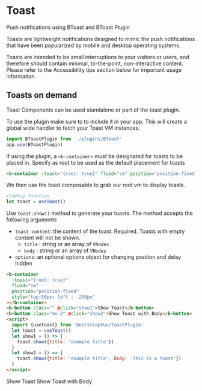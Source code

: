 # Toast

Push notifications using BToast and BToast Plugin

Toasts are lightweight notifications designed to mimic the push notifications that have been popularized by mobile and desktop operating systems.

Toasts are intended to be small interruptions to your visitors or users, and therefore should contain minimal, to-the-point, non-interactive content. Please refer to the Accessibility tips section below for important usage information.

## Toasts on demand

Toast Components can be used standalone or part of the toast plugin.

To use the plugin make sure to to include it in your app. This will create a global wide handler to fetch your Toast VM instances.

```js
import BToastPlugin from './plugins/BToast'
app.use(BToastPlugin)
```

If using the plugin, a `<b-container>` must be designated for toasts to be placed in. Specify as root to be used as the default placement for toasts

```html
<b-container :toast="{root: true}" fluid="sm" position="position-fixed"></b-container>
```

We then use the toast composable to grab our root vm to display toasts.

```js
//setup function
let toast = useToast()
```

Use `toast.show()` method to generate your toasts. The method accepts the following arguments

- `toast-content`: the content of the toast. Required.
  Toasts with empty content will not be shown.
  - `title` : string or an array of `VNodes`
  - `body` : string or an array of `VNodes`
- `options`: an optional options object for changing position and delay hidden

```html
<b-container
  :toast="{root: true}"
  fluid="sm"
  position="position-fixed"
  style="top:50px; left : -200px"
></b-container>
<b-button class="" @click="show1">Show Toast</b-button>
<b-button class="ms-2" @click="show2">Show Toast with Body</b-button>
<script>
  import {useToast} from 'BootstrapVue/ToastPlugin'
  let toast = useToast()
  let show1 = () => {
    toast.show({title: 'example title'})
  }
  let show2 = () => {
    toast.show({title: 'example title', body: 'This is a toast'})
  }
</script>
```

<ClientOnly>
  <b-container :toast="{root: true}" fluid="sm" position="position-fixed" style="top:50px; left : 10px" ></b-container>
  <b-card>
  <b-button class="" @click="show1">Show Toast</b-button>
  <b-button class="ms-2" @click="show2">Show Toast with Body</b-button>
  </b-card>

  <script lang="ts" setup>
    import {inject} from 'vue'
    import {useToast} from ''
    
    let controller = inject('toast')
    let toast = controller.useToast()

    let show1 = () => {toast.show({title: 'example title'})}
    let show2 = () => {toast.show({title: 'example title', body: "This is a toast"})}
  </script>

</ClientOnly>

<ComponentReference></ComponentReference>
